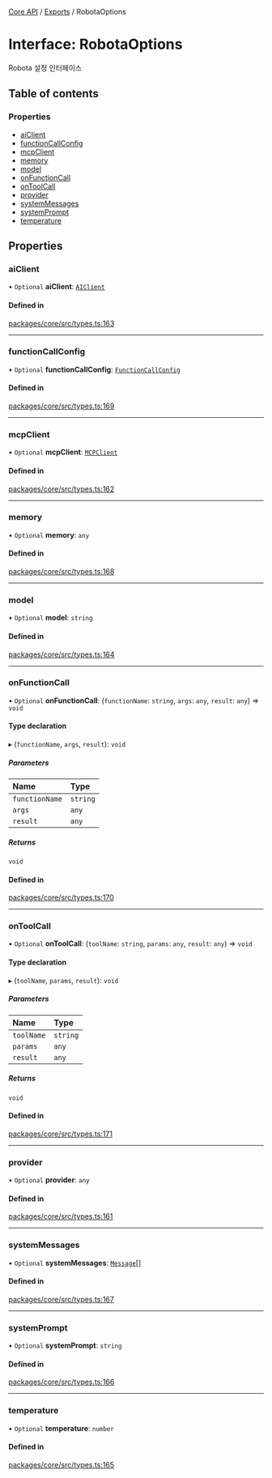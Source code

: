 [Core API](../../) / [Exports](../modules) / RobotaOptions

# Interface: RobotaOptions

Robota 설정 인터페이스

## Table of contents

### Properties

- [aiClient](RobotaOptions#aiclient)
- [functionCallConfig](RobotaOptions#functioncallconfig)
- [mcpClient](RobotaOptions#mcpclient)
- [memory](RobotaOptions#memory)
- [model](RobotaOptions#model)
- [onFunctionCall](RobotaOptions#onfunctioncall)
- [onToolCall](RobotaOptions#ontoolcall)
- [provider](RobotaOptions#provider)
- [systemMessages](RobotaOptions#systemmessages)
- [systemPrompt](RobotaOptions#systemprompt)
- [temperature](RobotaOptions#temperature)

## Properties

### aiClient

• `Optional` **aiClient**: [`AIClient`](AIClient)

#### Defined in

[packages/core/src/types.ts:163](https://github.com/robotaio/robota/blob/c397724a2d06d66ad71d874519312f9bbb9b1d70/packages/core/src/types.ts#L163)

___

### functionCallConfig

• `Optional` **functionCallConfig**: [`FunctionCallConfig`](FunctionCallConfig)

#### Defined in

[packages/core/src/types.ts:169](https://github.com/robotaio/robota/blob/c397724a2d06d66ad71d874519312f9bbb9b1d70/packages/core/src/types.ts#L169)

___

### mcpClient

• `Optional` **mcpClient**: [`MCPClient`](MCPClient)

#### Defined in

[packages/core/src/types.ts:162](https://github.com/robotaio/robota/blob/c397724a2d06d66ad71d874519312f9bbb9b1d70/packages/core/src/types.ts#L162)

___

### memory

• `Optional` **memory**: `any`

#### Defined in

[packages/core/src/types.ts:168](https://github.com/robotaio/robota/blob/c397724a2d06d66ad71d874519312f9bbb9b1d70/packages/core/src/types.ts#L168)

___

### model

• `Optional` **model**: `string`

#### Defined in

[packages/core/src/types.ts:164](https://github.com/robotaio/robota/blob/c397724a2d06d66ad71d874519312f9bbb9b1d70/packages/core/src/types.ts#L164)

___

### onFunctionCall

• `Optional` **onFunctionCall**: (`functionName`: `string`, `args`: `any`, `result`: `any`) => `void`

#### Type declaration

▸ (`functionName`, `args`, `result`): `void`

##### Parameters

| Name | Type |
| :------ | :------ |
| `functionName` | `string` |
| `args` | `any` |
| `result` | `any` |

##### Returns

`void`

#### Defined in

[packages/core/src/types.ts:170](https://github.com/robotaio/robota/blob/c397724a2d06d66ad71d874519312f9bbb9b1d70/packages/core/src/types.ts#L170)

___

### onToolCall

• `Optional` **onToolCall**: (`toolName`: `string`, `params`: `any`, `result`: `any`) => `void`

#### Type declaration

▸ (`toolName`, `params`, `result`): `void`

##### Parameters

| Name | Type |
| :------ | :------ |
| `toolName` | `string` |
| `params` | `any` |
| `result` | `any` |

##### Returns

`void`

#### Defined in

[packages/core/src/types.ts:171](https://github.com/robotaio/robota/blob/c397724a2d06d66ad71d874519312f9bbb9b1d70/packages/core/src/types.ts#L171)

___

### provider

• `Optional` **provider**: `any`

#### Defined in

[packages/core/src/types.ts:161](https://github.com/robotaio/robota/blob/c397724a2d06d66ad71d874519312f9bbb9b1d70/packages/core/src/types.ts#L161)

___

### systemMessages

• `Optional` **systemMessages**: [`Message`](Message)[]

#### Defined in

[packages/core/src/types.ts:167](https://github.com/robotaio/robota/blob/c397724a2d06d66ad71d874519312f9bbb9b1d70/packages/core/src/types.ts#L167)

___

### systemPrompt

• `Optional` **systemPrompt**: `string`

#### Defined in

[packages/core/src/types.ts:166](https://github.com/robotaio/robota/blob/c397724a2d06d66ad71d874519312f9bbb9b1d70/packages/core/src/types.ts#L166)

___

### temperature

• `Optional` **temperature**: `number`

#### Defined in

[packages/core/src/types.ts:165](https://github.com/robotaio/robota/blob/c397724a2d06d66ad71d874519312f9bbb9b1d70/packages/core/src/types.ts#L165)
